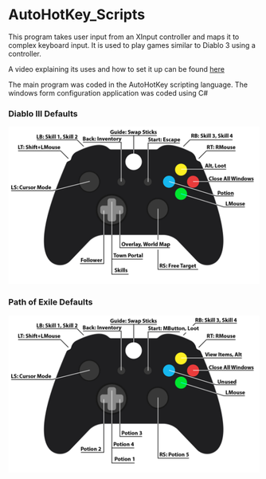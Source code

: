 # AutoHotKey_Scripts
This program takes user input from an XInput controller and maps it to complex keyboard input. 
It is used to play games similar to Diablo 3 using a controller. 

A video explaining its uses and how to set it up can be found [here](https://www.youtube.com/watch?v=SgFW8WflLng)

The main program was coded in the AutoHotKey scripting language. The windows form configuration application was coded using C#

### Diablo III Defaults
![](https://github.com/bennybroseph/AutoHotKey_Scripts/blob/v2.1/ConfigurationForm/ConfigurationForm/Images/Controller%20Layout%20Diablo%20III.png)

### Path of Exile Defaults

![](https://github.com/bennybroseph/AutoHotKey_Scripts/blob/v2.1/ConfigurationForm/ConfigurationForm/Images/Controller%20Layout%20Path%20of%20Exile.png)
